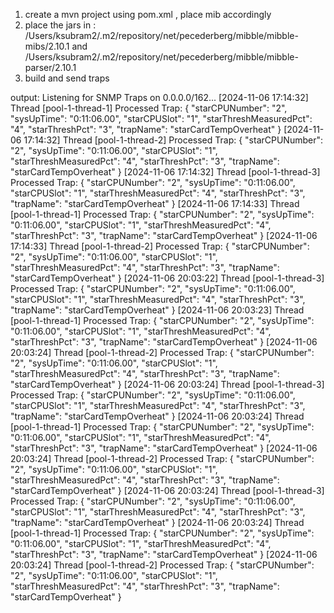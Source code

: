 1. create a mvn project using pom.xml , place mib accordingly
2. place the jars in : /Users/ksubram2/.m2/repository/net/pecederberg/mibble/mibble-mibs/2.10.1 and /Users/ksubram2/.m2/repository/net/pecederberg/mibble/mibble-parser/2.10.1
3. build and send traps




output:
Listening for SNMP Traps on 0.0.0.0/162...
[2024-11-06 17:14:32] Thread [pool-1-thread-1] Processed Trap: {
    "starCPUNumber": "2",
    "sysUpTime": "0:11:06.00",
    "starCPUSlot": "1",
    "starThreshMeasuredPct": "4",
    "starThreshPct": "3",
    "trapName": "starCardTempOverheat"
}
[2024-11-06 17:14:32] Thread [pool-1-thread-2] Processed Trap: {
    "starCPUNumber": "2",
    "sysUpTime": "0:11:06.00",
    "starCPUSlot": "1",
    "starThreshMeasuredPct": "4",
    "starThreshPct": "3",
    "trapName": "starCardTempOverheat"
}
[2024-11-06 17:14:32] Thread [pool-1-thread-3] Processed Trap: {
    "starCPUNumber": "2",
    "sysUpTime": "0:11:06.00",
    "starCPUSlot": "1",
    "starThreshMeasuredPct": "4",
    "starThreshPct": "3",
    "trapName": "starCardTempOverheat"
}
[2024-11-06 17:14:33] Thread [pool-1-thread-1] Processed Trap: {
    "starCPUNumber": "2",
    "sysUpTime": "0:11:06.00",
    "starCPUSlot": "1",
    "starThreshMeasuredPct": "4",
    "starThreshPct": "3",
    "trapName": "starCardTempOverheat"
}
[2024-11-06 17:14:33] Thread [pool-1-thread-2] Processed Trap: {
    "starCPUNumber": "2",
    "sysUpTime": "0:11:06.00",
    "starCPUSlot": "1",
    "starThreshMeasuredPct": "4",
    "starThreshPct": "3",
    "trapName": "starCardTempOverheat"
}
[2024-11-06 20:03:22] Thread [pool-1-thread-3] Processed Trap: {
    "starCPUNumber": "2",
    "sysUpTime": "0:11:06.00",
    "starCPUSlot": "1",
    "starThreshMeasuredPct": "4",
    "starThreshPct": "3",
    "trapName": "starCardTempOverheat"
}
[2024-11-06 20:03:23] Thread [pool-1-thread-1] Processed Trap: {
    "starCPUNumber": "2",
    "sysUpTime": "0:11:06.00",
    "starCPUSlot": "1",
    "starThreshMeasuredPct": "4",
    "starThreshPct": "3",
    "trapName": "starCardTempOverheat"
}
[2024-11-06 20:03:24] Thread [pool-1-thread-2] Processed Trap: {
    "starCPUNumber": "2",
    "sysUpTime": "0:11:06.00",
    "starCPUSlot": "1",
    "starThreshMeasuredPct": "4",
    "starThreshPct": "3",
    "trapName": "starCardTempOverheat"
}
[2024-11-06 20:03:24] Thread [pool-1-thread-3] Processed Trap: {
    "starCPUNumber": "2",
    "sysUpTime": "0:11:06.00",
    "starCPUSlot": "1",
    "starThreshMeasuredPct": "4",
    "starThreshPct": "3",
    "trapName": "starCardTempOverheat"
}
[2024-11-06 20:03:24] Thread [pool-1-thread-1] Processed Trap: {
    "starCPUNumber": "2",
    "sysUpTime": "0:11:06.00",
    "starCPUSlot": "1",
    "starThreshMeasuredPct": "4",
    "starThreshPct": "3",
    "trapName": "starCardTempOverheat"
}
[2024-11-06 20:03:24] Thread [pool-1-thread-2] Processed Trap: {
    "starCPUNumber": "2",
    "sysUpTime": "0:11:06.00",
    "starCPUSlot": "1",
    "starThreshMeasuredPct": "4",
    "starThreshPct": "3",
    "trapName": "starCardTempOverheat"
}
[2024-11-06 20:03:24] Thread [pool-1-thread-3] Processed Trap: {
    "starCPUNumber": "2",
    "sysUpTime": "0:11:06.00",
    "starCPUSlot": "1",
    "starThreshMeasuredPct": "4",
    "starThreshPct": "3",
    "trapName": "starCardTempOverheat"
}
[2024-11-06 20:03:24] Thread [pool-1-thread-1] Processed Trap: {
    "starCPUNumber": "2",
    "sysUpTime": "0:11:06.00",
    "starCPUSlot": "1",
    "starThreshMeasuredPct": "4",
    "starThreshPct": "3",
    "trapName": "starCardTempOverheat"
}
[2024-11-06 20:03:24] Thread [pool-1-thread-2] Processed Trap: {
    "starCPUNumber": "2",
    "sysUpTime": "0:11:06.00",
    "starCPUSlot": "1",
    "starThreshMeasuredPct": "4",
    "starThreshPct": "3",
    "trapName": "starCardTempOverheat"
}
